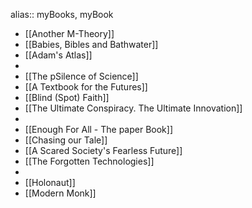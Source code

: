 alias:: myBooks, myBook

- [[Another M-Theory]]
- [[Babies, Bibles and Bathwater]]
- [[Adam's Atlas]]
-
- [[The pSilence of Science]]
- [[A Textbook for the Futures]]
- [[Blind (Spot) Faith]]
- [[The Ultimate Conspiracy. The Ultimate Innovation]]
-
- [[Enough For All - The paper Book]]
- [[Chasing our Tale]]
- [[A Scared Society's Fearless Future]]
- [[The Forgotten Technologies]]
-
- [[Holonaut]]
- [[Modern Monk]]